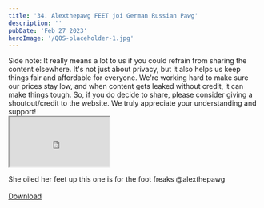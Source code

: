 ```yaml
---
title: '34. Alexthepawg FEET joi German Russian Pawg'
description: ''
pubDate: 'Feb 27 2023'
heroImage: '/QOS-placeholder-1.jpg'
---
```

<div class="video_paragraph_header"> Side note: It really means a lot to us if you could refrain from sharing the content elsewhere. It's not just about privacy, but it also helps us keep things fair and affordable for everyone. We're working hard to make sure our prices stay low, and when content gets leaked without credit, it can make things tough. So, if you do decide to share, please consider giving a shoutout/credit to the website. We truly appreciate your understanding and support!</div>

<iframe src="https://drive.google.com/file/d/1S0eIsidysELcOpwRc043IpxeMwBicbaT/preview" width="200" height="100" allow="autoplay" allowfullscreen="allowfullscreen"></iframe>

She oiled her feet up this one is for the foot freaks @alexthepawg
<br>
<br>
<a class="read_more" href="https://drive.google.com/file/d/1S0eIsidysELcOpwRc043IpxeMwBicbaT/view?usp=sharing">Download</a>